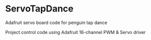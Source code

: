 # ServoTapDance

Adafruit servo board code for penguin tap dance

Project control code using Adafruit 16-channel PWM & Servo driver
